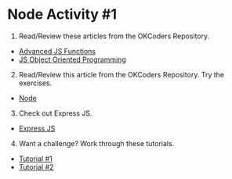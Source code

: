 Node Activity #1
================

1. Read/Review these articles from the OKCoders Repository.
  * [Advanced JS Functions](https://github.com/okcoders/ok-coders-spring-2015/tree/master/07-javascript-functions-adv)
  * [JS Object Oriented Programming](https://github.com/okcoders/ok-coders-spring-2015/tree/master/08-javascript-oop)

2. Read/Review this article from the OKCoders Repository. Try the exercises.
  * [Node](https://github.com/okcoders/ok-coders-spring-2015/tree/master/10-node)

3. Check out Express JS.
  * [Express JS](http://expressjs.com/)

4. Want a challenge? Work through these tutorials.
  * [Tutorial #1](http://cwbuecheler.com/web/tutorials/2014/restful-web-app-node-express-mongodb/)
  * [Tutorial #2](https://scotch.io/tutorials/build-a-restful-api-using-node-and-express-4)